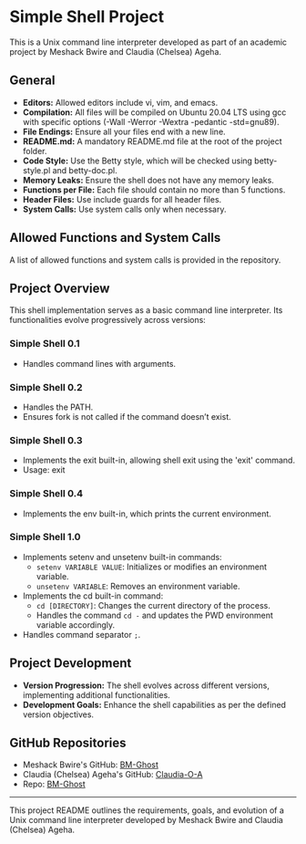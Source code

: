 # Simple Shell Project

This is a Unix command line interpreter developed as part of an academic project by Meshack Bwire and Claudia (Chelsea) Ageha.

## General

- **Editors:** Allowed editors include vi, vim, and emacs.
- **Compilation:** All files will be compiled on Ubuntu 20.04 LTS using gcc with specific options (-Wall -Werror -Wextra -pedantic -std=gnu89).
- **File Endings:** Ensure all your files end with a new line.
- **README.md:** A mandatory README.md file at the root of the project folder.
- **Code Style:** Use the Betty style, which will be checked using betty-style.pl and betty-doc.pl.
- **Memory Leaks:** Ensure the shell does not have any memory leaks.
- **Functions per File:** Each file should contain no more than 5 functions.
- **Header Files:** Use include guards for all header files.
- **System Calls:** Use system calls only when necessary.

## Allowed Functions and System Calls

A list of allowed functions and system calls is provided in the repository.

## Project Overview

This shell implementation serves as a basic command line interpreter. Its functionalities evolve progressively across versions:

### Simple Shell 0.1

- Handles command lines with arguments.

### Simple Shell 0.2

- Handles the PATH.
- Ensures fork is not called if the command doesn’t exist.

### Simple Shell 0.3

- Implements the exit built-in, allowing shell exit using the 'exit' command.
- Usage: exit

### Simple Shell 0.4

- Implements the env built-in, which prints the current environment.

### Simple Shell 1.0

- Implements setenv and unsetenv built-in commands:
  - `setenv VARIABLE VALUE`: Initializes or modifies an environment variable.
  - `unsetenv VARIABLE`: Removes an environment variable.
- Implements the cd built-in command:
  - `cd [DIRECTORY]`: Changes the current directory of the process.
  - Handles the command `cd -` and updates the PWD environment variable accordingly.
- Handles command separator `;`.

## Project Development

- **Version Progression:** The shell evolves across different versions, implementing additional functionalities.
- **Development Goals:** Enhance the shell capabilities as per the defined version objectives.

## GitHub Repositories

- Meshack Bwire's GitHub: [BM-Ghost](https://github.com/BM-Ghost)
- Claudia (Chelsea) Ageha's GitHub: [Claudia-O-A](https://github.com/Claudia-O-A)
- Repo: [BM-Ghost](https://github.com/BM-Ghost/simple_shell)

---

This project README outlines the requirements, goals, and evolution of a Unix command line interpreter developed by Meshack Bwire and Claudia (Chelsea) Ageha.
